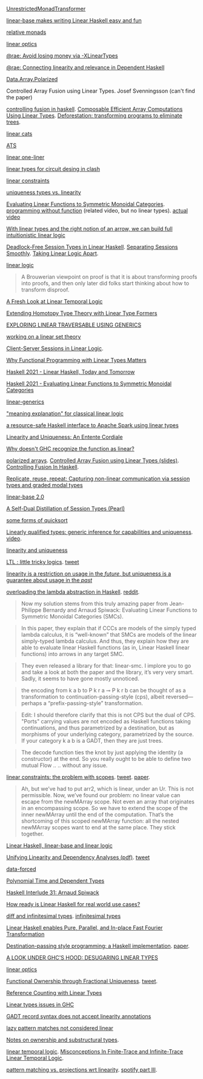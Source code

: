 [UnrestrictedMonadTransformer](https://twitter.com/sjoerd_visscher/status/1359854099651588100)

[linear-base makes writing Linear Haskell easy and fun](https://www.reddit.com/r/haskell/comments/lhheg8/tweag_linearbase_makes_writing_linear_haskell/)

[relative monads](https://www.reddit.com/r/haskell/comments/lhheg8/tweag_linearbase_makes_writing_linear_haskell/gmxvxkl/)

[linear optics](https://www.reddit.com/r/haskell/comments/lhheg8/tweag_linearbase_makes_writing_linear_haskell/gmxwfht/)

[@rae: Avoid losing money via -XLinearTypes](https://www.youtube.com/watch?v=l-h-vH8JxDE)

[@rae: Connecting linearity and relevance in Dependent Haskell](https://www.youtube.com/watch?v=zglkdlK2zR8)

[Data.Array.Polarized](http://hackage.haskell.org/package/linear-base-0.1.0/docs/Data-Array-Polarized.html)

Controlled Array Fusion using Linear Types. Josef Svenningsson (can't find the paper)

[controlling fusion in haskell](http://jyp.github.io/posts/controlled-fusion.html). [Composable Efficient Array Computations Using Linear Types](https://lopezjuan.com/project/limestone/vectorcomp.pdf). [Deforestation: transforming programs to eliminate trees](https://www.sciencedirect.com/science/article/pii/030439759090147A).

[linear cats](https://twitter.com/sjoerd_visscher/status/1360639785023377410)

[ATS](https://lobste.rs/s/eu70sb/ats_why_linear_types_are_future_systems)

[linear one-liner](https://twitter.com/sjoerd_visscher/status/1364263840150650881)

[linear types for circuit desing in clash](https://www.reddit.com/r/haskell/comments/lt3gtx/linear_types_for_circuit_design_in_haskellclash/)

[linear constraints](https://twitter.com/tweagio/status/1369985074284929025)

[uniqueness types vs. linearity](https://www.reddit.com/r/haskell/comments/m3epde/linear_constraints/gqu389i/)

[Evaluating Linear Functions to Symmetric Monoidal Categories](https://arxiv.org/abs/2103.06195). [programming without function](https://www.youtube.com/watch?v=xZmPuz9m2t0) (related video, but no linear types). [actual video](https://twitter.com/aspiwack/status/1437342308165357571)

[With linear types and the right notion of an arrow, we can build full intuitionistic linear logic](https://twitter.com/kmett/status/1376235979481116672)

[Deadlock-Free Session Types in Linear Haskell](https://arxiv.org/abs/2103.14481). [Separating Sessions Smoothly](https://arxiv.org/abs/2105.08996). [Taking Linear Logic Apart](https://arxiv.org/abs/1904.06848). 

[linear logic](https://www.reddit.com/r/haskell/comments/mgve3s/linear_logic_in_ghc_9/gsxbysh/) 

> A Brouwerian viewpoint on proof is that it is about transforming proofs into proofs, and then only later did folks start thinking about how to transform disproof.

[A Fresh Look at Linear Temporal Logic](https://www.youtube.com/watch?v=iZI4wLxemeY)

[Extending Homotopy Type Theory with Linear Type Formers](https://www.youtube.com/watch?v=sPxtdCtjSDc)

[EXPLORING LINEAR TRAVERSABLE USING GENERICS](https://www.tweag.io/blog/2021-07-08-linear-traversable/)

[working on a linear set theory](https://twitter.com/aspiwack/status/1420395091009617934)

[Client-Server Sessions in Linear Logic](https://www.youtube.com/watch?v=om3QlFls3cs&list=PLyrlk8Xaylp5ed_Yhg2oTdVhrtVohVaoa&index=2). 

[Why Functional Programming with Linear Types Matters](https://www.youtube.com/watch?v=WZ_0FSGeq2s)

[Haskell 2021 - Linear Haskell, Today and Tomorrow](https://www.youtube.com/watch?v=v7k4XkzwWao)

[Haskell 2021 - Evaluating Linear Functions to Symmetric Monoidal Categories](https://www.youtube.com/watch?v=90OJz0QE4qE)

[linear-generics](https://www.reddit.com/r/haskell/comments/q6fl5x/lineargenerics/)

["meaning explanation" for classical linear logic](https://twitter.com/evanewashington/status/1454581185976455174)

[a resource-safe Haskell interface to Apache Spark using linear types](https://twitter.com/tweagio/status/1460951649233649667)

[Linearity and Uniqueness: An Entente Cordiale](https://starsandspira.ls/docs/esop22-draft.pdf)

[Why doesn't GHC recognize the function as linear?](https://stackoverflow.com/a/70897280/1364288)

[polarized arrays](https://hackage.haskell.org/package/linear-base-0.1.0/docs/Data-Array-Polarized.html).  [Controlled Array Fusion using Linear Types (slides)](http://www.cse.chalmers.se/~josefs/talks/LinArrays.pdf). [Controlling Fusion In Haskell](http://jyp.github.io/posts/controlled-fusion.html).

[Replicate, reuse, repeat: Capturing non-linear communication via session types and graded modal types](https://twitter.com/Jose_A_Alonso/status/1503651140214435846)

[linear-base 2.0](https://github.com/tweag/linear-base/blob/master/README.md)

[A Self-Dual Distillation of Session Types (Pearl)](https://julesjacobs.com/pdf/lambdabar.pdf)

[some forms of quicksort](https://twitter.com/DiazCarrete/status/1537899021620064256)

[Linearly qualified types: generic inference for capabilities and uniqueness](https://dl.acm.org/doi/10.1145/3547626). [video](https://www.youtube.com/watch?v=c8VZp-3eQU0).

[linearity and uniqueness](https://www.reddit.com/r/haskell/comments/xptedd/comment/iq731iu/)

[LTL : little tricky logics](https://blog.brownplt.org/2022/11/05/little-tricky-logics.html). [tweet](https://twitter.com/ShriramKMurthi/status/1589117327786012672)

[linearity is a restriction on usage in the *future*, but uniqueness is a guarantee about usage in the *past*](https://functional.cafe/@daniel@types.pl/109500804388895934)

[overloading the lambda abstraction in Haskell](https://acatalepsie.fr/posts/overloading-lambda). [reddit](https://www.reddit.com/r/haskell/comments/zi9mxp/overloading_the_lambda_abstraction_in_haskell/).

> Now my solution stems from this truly amazing paper from Jean-Philippe Bernardy and Arnaud Spiwack: Evaluating Linear Functions to Symmetric Monoidal Categories (SMCs).

> In this paper, they explain that if CCCs are models of the simply typed lambda calculus, it is “well-known” that SMCs are models of the linear simply-typed lambda calculus. And thus, they explain how they are able to evaluate linear Haskell functions (as in, Linear Haskell linear functions) into arrows in any target SMC.

> They even released a library for that: linear-smc. I implore you to go and take a look at both the paper and the library, it’s very very smart. Sadly, it seems to have gone mostly unnoticed.

> the encoding from k a b to P k r a ⊸ P k r b can be thought of as a transformation to continuation-passing-style (cps), albeit reversed— perhaps a “prefix-passing-style” transformation.

> Edit: I should therefore clarify that this is not CPS but the dual of CPS. "Ports" carrying values are not encoded as Haskell functions taking continuations, and thus parametrized by a destination, but as morphisms of your underlying category, parametrized by the source. If your category k a b is a GADT, then they are just trees.

>  The decode function ties the knot by just applying the identity (a constructor) at the end. So you really ought to be able to define two mutual Flow .. .. without any issue.

[linear constraints: the problem with scopes](https://www.tweag.io/blog/2023-03-23-linear-constraints-linearly/). [tweet](https://twitter.com/aspiwack/status/1638945084430340096). [paper](https://richarde.dev/papers/2021/linear-constraints/linear-constraints.pdf).

> Ah, but we’ve had to put arr2, which is linear, under an Ur. This is not permissible. Now, we’ve found our problem: no linear value can escape from the newMArray scope. Not even an array that originates in an encompassing scope. So we have to extend the scope of the inner newMArray until the end of the computation. That’s the shortcoming of this scoped newMArray function: all the nested newMArray scopes want to end at the same place. They stick together.

[Linear Haskell, linear-base and linear logic](https://www.reddit.com/r/haskell/comments/126oqt3/linear_haskell_linearbase_and_linear_logic/)

[Unifying Linearity and Dependency Analyses (pdf)](https://arxiv.org/pdf/2304.03175.pdf). [tweet](https://twitter.com/Iceland_jack/status/1646187121756061698)

[data-forced](https://www.reddit.com/r/haskell/comments/12tkucn/presenting_dataforced_an_alternative_to_bang/)

[Polynomial Time and Dependent Types](https://hachyderm.io/@arXiv_csLO_bot@mastoxiv.page/110739361251013639)

[Haskell Interlude 31: Arnaud Spiwack](https://discourse.haskell.org/t/haskell-interlude-31-arnaud-spiwack/7154)

[How ready is Linear Haskell for real world use cases?](https://github.com/tweag/linear-base/issues/462)

[diff and infinitesimal types](https://mathstodon.xyz/@dpiponi/111393337635919821). [infinitesimal types](https://twitter.com/sjoerd_visscher/status/1723469417881682307)

[Linear Haskell enables Pure, Parallel, and In-place Fast Fourier Transformation](https://discourse.haskell.org/t/experience-report-linear-haskell-enables-pure-parallel-and-in-place-fast-fourier-transformation/8256)

[Destination-passing style programming: a Haskell implementation](https://twitter.com/Iceland_jack/status/1737630661182210217). [paper](https://t.co/TraDzKKWgv).

[A LOOK UNDER GHC'S HOOD: DESUGARING LINEAR TYPES](https://www.tweag.io/blog/2024-01-18-linear-desugaring/)

[linear optics](https://twitter.com/aspiwack/status/1750941510604886029)

[Functional Ownership through Fractional Uniqueness](https://dl.acm.org/doi/10.1145/3649848). [tweet](https://twitter.com/starsandspirals/status/1785273479140376878).

[Reference Counting with Linear Types](https://discourse.haskell.org/t/reference-counting-with-linear-types/9535)

[Linear types issues in GHC](https://gitlab.haskell.org/ghc/ghc/-/issues/?label_name%5B%5D=LinearTypes)

[GADT record syntax does not accept linearity annotations](https://gitlab.haskell.org/ghc/ghc/-/issues/24097)

[lazy pattern matches not considered linear](https://gitlab.haskell.org/ghc/ghc/-/issues/23461)

[Notes on ownership and substructural types](https://without.boats/blog/ownership/).

[linear temporal logic](https://x.com/ShriramKMurthi/status/1812200730469789734). [Misconceptions In Finite-Trace and Infinite-Trace Linear Temporal Logic](https://blog.brownplt.org/2024/07/07/little-tricky-logics-2.html).

[pattern matching vs. projections wrt linearity](https://x.com/aspiwack/status/1821835765451460714). [spotify part III](https://open.spotify.com/episode/08KP3oElnpN1rBetDKw1oG).



